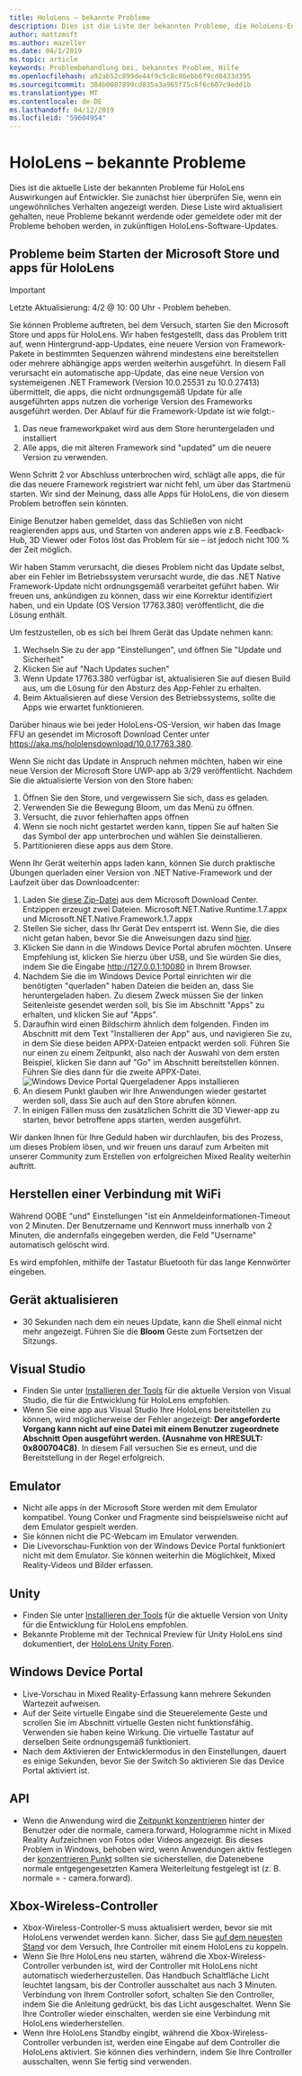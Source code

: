 ```yaml
---
title: HoloLens – bekannte Probleme
description: Dies ist die Liste der bekannten Probleme, die HoloLens-Entwickler beeinflussen können.
author: mattzmsft
ms.author: mazeller
ms.date: 04/1/2019
ms.topic: article
keywords: Problembehandlung bei, bekanntes Problem, Hilfe
ms.openlocfilehash: a92ab52c899de44f9c5c8c86ebb6f9cd8433d395
ms.sourcegitcommit: 384b0087899cd835a3a965f75c6f6c607c9edd1b
ms.translationtype: MT
ms.contentlocale: de-DE
ms.lasthandoff: 04/12/2019
ms.locfileid: "59604954"
---
```

# <a name="hololens-known-issues"></a>HoloLens – bekannte Probleme

Dies ist die aktuelle Liste der bekannten Probleme für HoloLens Auswirkungen auf Entwickler. Sie zunächst hier überprüfen Sie, wenn ein ungewöhnliches Verhalten angezeigt werden. Diese Liste wird aktualisiert gehalten, neue Probleme bekannt werdende oder gemeldete oder mit der Probleme behoben werden, in zukünftigen HoloLens-Software-Updates.

## <a name="issues-launching-the-microsoft-store-and-apps-on-hololens"></a>Probleme beim Starten der Microsoft Store und apps für HoloLens

>[!IMPORTANT]
>Letzte Aktualisierung: 4/2 @ 10: 00 Uhr - Problem beheben. 

Sie können Probleme auftreten, bei dem Versuch, starten Sie den Microsoft Store und apps für HoloLens. Wir haben festgestellt, dass das Problem tritt auf, wenn Hintergrund-app-Updates, eine neuere Version von Framework-Pakete in bestimmten Sequenzen während mindestens eine bereitstellen oder mehrere abhängige apps werden weiterhin ausgeführt. In diesem Fall verursacht ein automatische app-Update, das eine neue Version von systemeigenen .NET Framework (Version 10.0.25531 zu 10.0.27413) übermittelt, die apps, die nicht ordnungsgemäß Update für alle ausgeführten apps nutzen die vorherige Version des Frameworks ausgeführt werden.  Der Ablauf für die Framework-Update ist wie folgt:-

1.  Das neue frameworkpaket wird aus dem Store heruntergeladen und installiert
2.  Alle apps, die mit älteren Framework sind "updated" um die neuere Version zu verwenden.

Wenn Schritt 2 vor Abschluss unterbrochen wird, schlägt alle apps, die für die das neuere Framework registriert war nicht fehl, um über das Startmenü starten.  Wir sind der Meinung, dass alle Apps für HoloLens, die von diesem Problem betroffen sein könnten.

Einige Benutzer haben gemeldet, dass das Schließen von nicht reagierenden apps aus, und Starten von anderen apps wie z.B. Feedback-Hub, 3D Viewer oder Fotos löst das Problem für sie – ist jedoch nicht 100 % der Zeit möglich.

Wir haben Stamm verursacht, die dieses Problem nicht das Update selbst, aber ein Fehler im Betriebssystem verursacht wurde, die das .NET Native Framework-Update nicht ordnungsgemäß verarbeitet geführt haben. Wir freuen uns, ankündigen zu können, dass wir eine Korrektur identifiziert haben, und ein Update (OS Version 17763.380) veröffentlicht, die die Lösung enthält. 

Um festzustellen, ob es sich bei Ihrem Gerät das Update nehmen kann:

1.  Wechseln Sie zu der app "Einstellungen", und öffnen Sie "Update und Sicherheit"
2.  Klicken Sie auf "Nach Updates suchen"
3.  Wenn Update 17763.380 verfügbar ist, aktualisieren Sie auf diesen Build aus, um die Lösung für den Absturz des App-Fehler zu erhalten.
4.  Beim Aktualisieren auf diese Version des Betriebssystems, sollte die Apps wie erwartet funktionieren.

Darüber hinaus wie bei jeder HoloLens-OS-Version, wir haben das Image FFU an gesendet im Microsoft Download Center unter https://aka.ms/hololensdownload/10.0.17763.380. 

Wenn Sie nicht das Update in Anspruch nehmen möchten, haben wir eine neue Version der Microsoft Store UWP-app ab 3/29 veröffentlicht. Nachdem Sie die aktualisierte Version von den Store haben:

1) Öffnen Sie den Store, und vergewissern Sie sich, dass es geladen.
2) Verwenden Sie die Bewegung Bloom, um das Menü zu öffnen.
3) Versucht, die zuvor fehlerhaften apps öffnen
3) Wenn sie noch nicht gestartet werden kann, tippen Sie auf halten Sie das Symbol der app unterbrochen und wählen Sie deinstallieren.
4) Partitionieren diese apps aus dem Store.

Wenn Ihr Gerät weiterhin apps laden kann, können Sie durch praktische Übungen querladen einer Version von .NET Native-Framework und der Laufzeit über das Downloadcenter:

1)  Laden Sie [diese Zip-Datei](http://download.microsoft.com/download/8/5/C/85C23745-794C-419D-B8D7-115FBCCD6DA7/netfx_1.7.zip) aus dem Microsoft Download Center.  Entzippen erzeugt zwei Dateien.  Microsoft.NET.Native.Runtime.1.7.appx und Microsoft.NET.Native.Framework.1.7.appx
2)  Stellen Sie sicher, dass Ihr Gerät Dev entsperrt ist.  Wenn Sie, die dies nicht getan haben, bevor Sie die Anweisungen dazu sind [hier](https://nam06.safelinks.protection.outlook.com/?url=https%3A%2F%2Fdocs.microsoft.com%2Fen-us%2Fwindows%2Fmixed-reality%2Fusing-the-windows-device-portal&data=02%7C01%7Cjalynch%40microsoft.com%7C3622a462ebd04870fccb08d6ae94cad6%7C72f988bf86f141af91ab2d7cd011db47%7C1%7C0%7C636888351416725140&sdata=ZB6Zdx9GV95PcU6FAVgWaP3eQNMsyIc%2FbNDEby3Sb8A%3D&reserved=0).
3)  Klicken Sie dann in die Windows Device Portal abrufen möchten.  Unsere Empfehlung ist, klicken Sie hierzu über USB, und Sie würden Sie dies, indem Sie die Eingabe http://127.0.0.1:10080 in Ihrem Browser.  
4)  Nachdem Sie die im Windows Device Portal einrichten wir die benötigten "querladen" haben Dateien die beiden an, dass Sie heruntergeladen haben.  Zu diesem Zweck müssen Sie der linken Seitenleiste gesendet werden soll, bis Sie im Abschnitt "Apps" zu erhalten, und klicken Sie auf "Apps".
5)  Daraufhin wird einen Bildschirm ähnlich dem folgenden.  Finden im Abschnitt mit dem Text "Installieren der App" aus, und navigieren Sie zu, in dem Sie diese beiden APPX-Dateien entpackt werden soll.  Führen Sie nur einen zu einem Zeitpunkt, also nach der Auswahl von dem ersten Beispiel, klicken Sie dann auf "Go" im Abschnitt bereitstellen können.  Führen Sie dies dann für die zweite APPX-Datei. 
  ![Windows Device Portal Quergeladener Apps installieren](images/20190322-DevicePortal.png)<br>
6)  An diesem Punkt glauben wir Ihre Anwendungen wieder gestartet werden soll, dass Sie auch auf den Store abrufen können.
7)  In einigen Fällen muss den zusätzlichen Schritt die 3D Viewer-app zu starten, bevor betroffene apps starten, werden ausgeführt. 

Wir danken Ihnen für Ihre Geduld haben wir durchlaufen, bis des Prozess, um dieses Problem lösen, und wir freuen uns darauf zum Arbeiten mit unserer Community zum Erstellen von erfolgreichen Mixed Reality weiterhin auftritt.

## <a name="connecting-to-wifi"></a>Herstellen einer Verbindung mit WiFi

Während OOBE "und" Einstellungen "ist ein Anmeldeinformationen-Timeout von 2 Minuten. Der Benutzername und Kennwort muss innerhalb von 2 Minuten, die andernfalls eingegeben werden, die Feld "Username" automatisch gelöscht wird.

Es wird empfohlen, mithilfe der Tastatur Bluetooth für das lange Kennwörter eingeben.

## <a name="device-update"></a>Gerät aktualisieren
* 30 Sekunden nach dem ein neues Update, kann die Shell einmal nicht mehr angezeigt. Führen Sie die **Bloom** Geste zum Fortsetzen der Sitzungs.

## <a name="visual-studio"></a>Visual Studio
* Finden Sie unter [Installieren der Tools](install-the-tools.md) für die aktuelle Version von Visual Studio, die für die Entwicklung für HoloLens empfohlen.
* Wenn Sie eine app aus Visual Studio Ihre HoloLens bereitstellen zu können, wird möglicherweise der Fehler angezeigt: **Der angeforderte Vorgang kann nicht auf eine Datei mit einem Benutzer zugeordnete Abschnitt Open ausgeführt werden. (Ausnahme von HRESULT: 0x800704C8)**. In diesem Fall versuchen Sie es erneut, und die Bereitstellung in der Regel erfolgreich.

## <a name="emulator"></a>Emulator
* Nicht alle apps in der Microsoft Store werden mit dem Emulator kompatibel. Young Conker und Fragmente sind beispielsweise nicht auf dem Emulator gespielt werden.
* Sie können nicht die PC-Webcam im Emulator verwenden.
* Die Livevorschau-Funktion von der Windows Device Portal funktioniert nicht mit dem Emulator. Sie können weiterhin die Möglichkeit, Mixed Reality-Videos und Bilder erfassen.

## <a name="unity"></a>Unity
* Finden Sie unter [Installieren der Tools](install-the-tools.md) für die aktuelle Version von Unity für die Entwicklung für HoloLens empfohlen.
* Bekannte Probleme mit der Technical Preview für Unity HoloLens sind dokumentiert, der [HoloLens Unity Foren](http://forum.unity3d.com/threads/known-issues.394627/).

## <a name="windows-device-portal"></a>Windows Device Portal
* Live-Vorschau in Mixed Reality-Erfassung kann mehrere Sekunden Wartezeit aufweisen.
* Auf der Seite virtuelle Eingabe sind die Steuerelemente Geste und scrollen Sie im Abschnitt virtuelle Gesten nicht funktionsfähig. Verwenden sie haben keine Wirkung. Die virtuelle Tastatur auf derselben Seite ordnungsgemäß funktioniert.
* Nach dem Aktivieren der Entwicklermodus in den Einstellungen, dauert es einige Sekunden, bevor Sie der Switch So aktivieren Sie das Device Portal aktiviert ist.

## <a name="api"></a>API
* Wenn die Anwendung wird die [Zeitpunkt konzentrieren](focus-point-in-unity.md) hinter der Benutzer oder die normale, camera.forward, Hologramme nicht in Mixed Reality Aufzeichnen von Fotos oder Videos angezeigt. Bis dieses Problem in Windows, behoben wird, wenn Anwendungen aktiv festlegen der [konzentrieren Punkt](focus-point-in-unity.md) sollten sie sicherstellen, die Datenebene normale entgegengesetzten Kamera Weiterleitung festgelegt ist (z. B. normale = - camera.forward).

## <a name="xbox-wireless-controller"></a>Xbox-Wireless-Controller
* Xbox-Wireless-Controller-S muss aktualisiert werden, bevor sie mit HoloLens verwendet werden kann. Sicher, dass Sie [auf dem neuesten Stand](https://support.xbox.com/xbox-one/accessories/update-controller-for-stereo-headset-adapter) vor dem Versuch, Ihre Controller mit einem HoloLens zu koppeln.
* Wenn Sie Ihre HoloLens neu starten, während die Xbox-Wireless-Controller verbunden ist, wird der Controller mit HoloLens nicht automatisch wiederherzustellen. Das Handbuch Schaltfläche Licht leuchtet langsam, bis der Controller ausschaltet aus nach 3 Minuten. Verbindung von Ihrem Controller sofort, schalten Sie den Controller, indem Sie die Anleitung gedrückt, bis das Licht ausgeschaltet. Wenn Sie Ihre Controller wieder einschalten, werden sie eine Verbindung mit HoloLens wiederherstellen.
* Wenn Ihre HoloLens Standby eingibt, während die Xbox-Wireless-Controller verbunden ist, werden eine Eingabe auf dem Controller die HoloLens aktiviert. Sie können dies verhindern, indem Sie Ihre Controller ausschalten, wenn Sie fertig sind verwenden.
